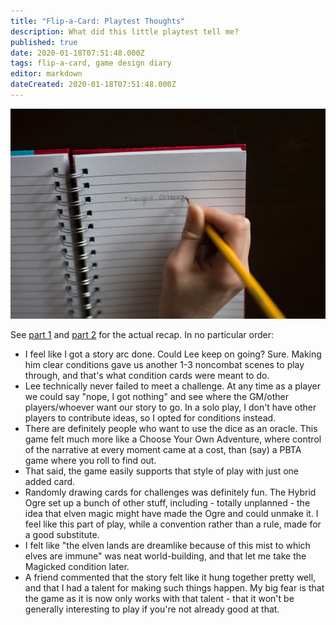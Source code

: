 ```yaml
---
title: "Flip-a-Card: Playtest Thoughts"
description: What did this little playtest tell me?
published: true
date: 2020-01-18T07:51:48.000Z
tags: flip-a-card, game design diary
editor: markdown
dateCreated: 2020-01-18T07:51:48.000Z
---
```


![Featured Image](flip-a-card-playtest-thoughts.jpg)

See [part 1](/flip-a-card-solo-playtest-part-1/) and [part 2](/flip-a-card-solo-playtest-part-2/) for the actual recap. In no particular order:

* I feel like I got a story arc done. Could Lee keep on going? Sure. Making him clear conditions gave us another 1-3 noncombat scenes to play through, and that's what condition cards were meant to do.
* Lee technically never failed to meet a challenge. At any time as a player we could say "nope, I got nothing" and see where the GM/other players/whoever want our story to go. In a solo play, I don't have other players to contribute ideas, so I opted for conditions instead.
* There are definitely people who want to use the dice as an oracle. This game felt much more like a Choose Your Own Adventure, where control of the narrative at every moment came at a cost, than (say) a PBTA game where you roll to find out.
* That said, the game easily supports that style of play with just one added card.
* Randomly drawing cards for challenges was definitely fun. The Hybrid Ogre set up a bunch of other stuff, including - totally unplanned - the idea that elven magic might have made the Ogre and could unmake it. I feel like this part of play, while a convention rather than a rule, made for a good substitute.
* I felt like "the elven lands are dreamlike because of this mist to which elves are immune" was neat world-building, and that let me take the Magicked condition later.
* A friend commented that the story felt like it hung together pretty well, and that I had a talent for making such things happen. My big fear is that the game as it is now only works with that talent - that it won't be generally interesting to play if you're not already good at that.




    